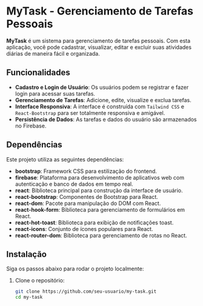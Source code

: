 # MyTask - Gerenciamento de Tarefas Pessoais

**MyTask** é um sistema para gerenciamento de tarefas pessoais. Com esta aplicação, você pode cadastrar, visualizar, editar e excluir suas atividades diárias de maneira fácil e organizada.

## Funcionalidades

- **Cadastro e Login de Usuário**: Os usuários podem se registrar e fazer login para acessar suas tarefas.
- **Gerenciamento de Tarefas**: Adicione, edite, visualize e exclua tarefas.
- **Interface Responsiva**: A interface é construída com `Tailwind CSS` e `React-Bootstrap` para ser totalmente responsiva e amigável.
- **Persistência de Dados**: As tarefas e dados do usuário são armazenados no Firebase.

## Dependências

Este projeto utiliza as seguintes dependências:

- **bootstrap**: Framework CSS para estilização do frontend.
- **firebase**: Plataforma para desenvolvimento de aplicativos web com autenticação e banco de dados em tempo real.
- **react**: Biblioteca principal para construção da interface de usuário.
- **react-bootstrap**: Componentes de Bootstrap para React.
- **react-dom**: Pacote para manipulação do DOM com React.
- **react-hook-form**: Biblioteca para gerenciamento de formulários em React.
- **react-hot-toast**: Biblioteca para exibição de notificações toast.
- **react-icons**: Conjunto de ícones populares para React.
- **react-router-dom**: Biblioteca para gerenciamento de rotas no React.

## Instalação

Siga os passos abaixo para rodar o projeto localmente:

1. Clone o repositório:

   ```bash
   git clone https://github.com/seu-usuario/my-task.git
   cd my-task
